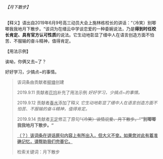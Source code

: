 ###### 【月下散步】

【释义】语出自2019年6月9号高三动员大会上施林栋校长的讲话：“（冷笑）别唧唧我我地月下散步。“该词为在缙云中学谈恋爱的一种委婉说法，乃是**得到时任校长肯定、具有官方认可性质**的说法。它生动地彰显了缙中人在语言创造方面不怕苦、不服输的奋斗精神，值得肯定。

【用法示例】

诶呦，你俩又去~了？

好好学习，少搞点~的事情。

> 该词条由贡献者<u>柳塘</u>创建
>
> 2019.9.11 贡献者<u>花坞</u>补充了用法示例 *好好学习，少搞点~的事情。*
>
> 2019.9.12 贡献者<u>春水</u>添加了释义 *它生动地彰显了缙中人在语言创造方面不怕苦、不服输的奋斗精神，值得肯定。*
>
> 2019.9.14 贡献者<u>无定</u>修正了原句~~“（冷笑）谈情说爱、月下散步。“~~**“别唧唧我我地月下散步。“**
>
> **<u>（？）该词条在讲话原句内容上有所出入，但大义不变。如果您对此有着准确记忆，请帮助我们完善它。</u>**
>
> 检索关键词：月下散步